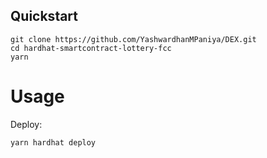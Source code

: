 ## Quickstart

```
git clone https://github.com/YashwardhanMPaniya/DEX.git
cd hardhat-smartcontract-lottery-fcc
yarn
```

# Usage

Deploy:

```
yarn hardhat deploy
```
